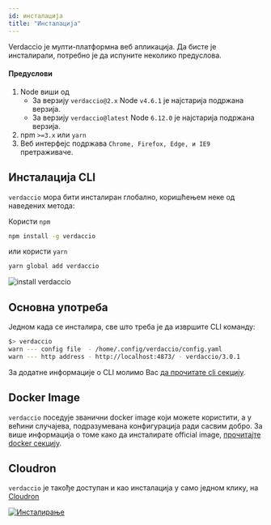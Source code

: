 ```yaml
---
id: инсталација
title: "Инсталација"
---
```

Verdaccio је мулти-платформна веб апликација. Да бисте је инсталирали, потребно је да испуните неколико предуслова.

#### Предуслови

1. Node виши од 
    - За верзију `verdaccio@2.x` Node `v4.6.1` је најстарија подржана верзија.
    - За верзију `verdaccio@latest` Node `6.12.0` је најстарија подржана верзија.
2. npm `>=3.x` или `yarn`
3. Веб интерфејс подржава `Chrome, Firefox, Edge, и IE9` претраживаче.

## Инсталација CLI

`verdaccio` мора бити инсталиран глобално, коришћењем неке од наведених метода:

Користи `npm`

```bash
npm install -g verdaccio
```

или користи `yarn`

```bash
yarn global add verdaccio
```

![install verdaccio](/svg/install_verdaccio.gif)

## Основна употреба

Једном када се инсталира, све што треба је да извршите CLI команду:

```bash
$> verdaccio
warn --- config file  - /home/.config/verdaccio/config.yaml
warn --- http address - http://localhost:4873/ - verdaccio/3.0.1
```

За додатне информације о CLI молимо Вас [да прочитате cli секцију](cli.md).

## Docker Image

`verdaccio` поседује званични docker image који можете користити, а у већини случајева, подразумевана конфигурација ради сасвим добро. За више информација о томе како да инсталирате official image, [прочитајте docker секцију](docker.md).

## Cloudron

`verdaccio` је такође доступан и као инсталација у само једном клику, на [Cloudron](https://cloudron.io)

[![Инсталирање](https://cloudron.io/img/button.svg)](https://cloudron.io/button.html?app=org.eggertsson.verdaccio)